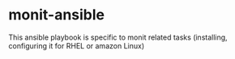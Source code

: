 # monit-ansible
This ansible playbook is specific to monit related tasks (installing, configuring it for RHEL or amazon Linux)

